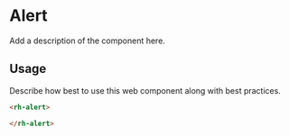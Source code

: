 # Alert
Add a description of the component here.

## Usage
Describe how best to use this web component along with best practices.

```html
<rh-alert>

</rh-alert>
```

